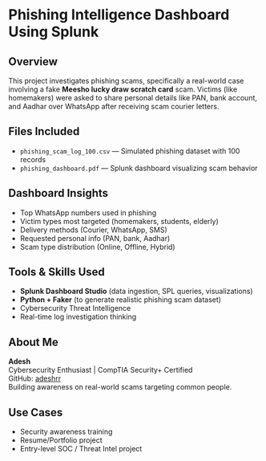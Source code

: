 # Phishing Intelligence Dashboard Using Splunk

## Overview
This project investigates phishing scams, specifically a real-world case involving a fake **Meesho lucky draw scratch card** scam. Victims (like homemakers) were asked to share personal details like PAN, bank account, and Aadhar over WhatsApp after receiving scam courier letters.

## Files Included
- `phishing_scam_log_100.csv` — Simulated phishing dataset with 100 records
- `phishing_dashboard.pdf` — Splunk dashboard visualizing scam behavior

## Dashboard Insights
- Top WhatsApp numbers used in phishing
- Victim types most targeted (homemakers, students, elderly)
- Delivery methods (Courier, WhatsApp, SMS)
- Requested personal info (PAN, bank, Aadhar)
- Scam type distribution (Online, Offline, Hybrid)

## Tools & Skills Used
- **Splunk Dashboard Studio** (data ingestion, SPL queries, visualizations)
- **Python + Faker** (to generate realistic phishing scam dataset)
- Cybersecurity Threat Intelligence
- Real-time log investigation thinking

## About Me
**Adesh**  
Cybersecurity Enthusiast | CompTIA Security+ Certified  
GitHub: [adeshrr](https://github.com/adeshrr)  
Building awareness on real-world scams targeting common people.

## Use Cases
- Security awareness training
- Resume/Portfolio project
- Entry-level SOC / Threat Intel project

